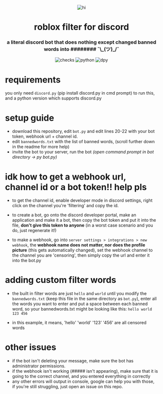 <p align = center>
<img src="https://i.imgur.com/2V1ri5t.gif" alt="hi">
</p>
<h1 align="center">roblox filter for discord</h1>
<h3 align ="center">a literal discord bot that does nothing except changed banned words into ######## ¯\_(ツ)_/¯
</h2>

<p align = center>
<img src="https://img.shields.io/github/last-commit/dromzeh/roblox-filter-for-discord" alt="checks">
<img src="https://img.shields.io/badge/python-3.8%2B-informational" alt="python">
<img src="https://img.shields.io/badge/discord.py-latest-blueviolet" alt="dpy">
</p> 

# requirements
you only need `discord.py` (pip install discord.py in cmd prompt) to run this, and a python version which supports discord.py

# setup guide
- download this repository, edit `bot.py` and edit lines 20-22 with your bot token, webhook url + channel id.
- edit `bannedwords.txt` with the list of banned words, (scroll further down in the readme for more help)
- invite the bot to your server, run the bot *(open command prompt in bot directory -> py bot.py)*

# idk how to get a webhook url, channel id or a bot token!! help pls
- to get the channel id, enable developer mode in discord settings, right click on the channel you're 'filtering' and copy the id.

- to create a bot, go onto the discord developer portal, make an application and make it a bot, then copy the bot token and put it into the file, **don't give this token to anyone** (in a worst case scenario and you do, just regenerate it!)

- to make a webhook, go into `server settings > integrations > new webhook`, the **webhook name does not matter, nor does the profile picture** (this gets automatically changed), set the webhook channel to the channel you are 'censoring', then simply copy the url and enter it into the bot.py

# adding custom filter words
- the built in filter words are just `hello` and `world` until you modify the `bannedwords.txt` (keep this file in the same directory as `bot.py`), enter all the words you want to enter and put a space between each banned word, so your bannedwords.txt might be looking like this:
`hello world 123 456`

- in this example, it means, 'hello' 'world' '123' '456' are all censored words

# other issues
- if the bot isn't deleting your message, make sure the bot has administrator permissions.
- if the webhook isn't working (##### isn't appearing), make sure that it is going to the correct channel, and you entered everything in correctly
- any other errors will output in console, google can help you with those, if you're still struggling, just open an issue on this repo.

